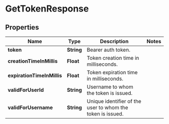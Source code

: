 

# GetTokenResponse


## Properties

| Name | Type | Description | Notes |
|------------ | ------------- | ------------- | -------------|
|**token** | **String** | Bearer auth token. |  |
|**creationTimeInMillis** | **Float** | Token creation time in milliseconds. |  |
|**expirationTimeInMillis** | **Float** | Token expiration time in milliseconds. |  |
|**validForUserId** | **String** | Username to whom the token is issued. |  |
|**validForUsername** | **String** | Unique identifier of the user to whom the token is issued. |  |



